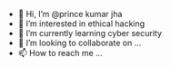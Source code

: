 - 👋 Hi, I’m @prince kumar jha
- 👀 I’m interested in ethical hacking
- 🌱 I’m currently learning cyber security
- 💞️ I’m looking to collaborate on ...
- 📫 How to reach me ...

<!---
prince-jha8533/prince-jha8533 is a ✨ special ✨ repository because its `README.md` (this file) appears on your GitHub profile.
You can click the Preview link to take a look at your changes.
--->

